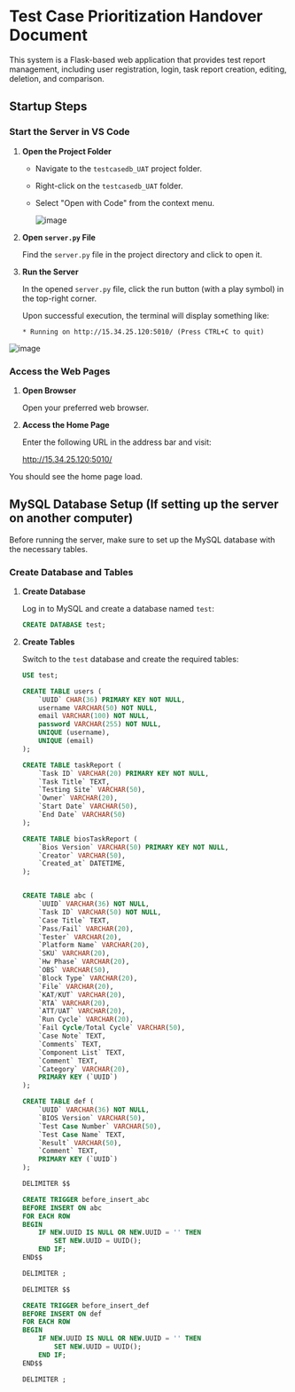 # Test Case Prioritization Handover Document
This system is a Flask-based web application that provides test report management, including user registration, login, task report creation, editing, deletion, and comparison.

## Startup Steps

### Start the Server in VS Code

1. **Open the Project Folder**

   - Navigate to the `testcasedb_UAT` project folder.
   - Right-click on the `testcasedb_UAT` folder.
   - Select "Open with Code" from the context menu.
     
		![image](https://github.com/A854949/TestCasePrioritization/assets/82749575/a77f9895-1aed-4c10-acde-577bb1f5b4eb)

2. **Open `server.py` File**

   Find the `server.py` file in the project directory and click to open it.

3. **Run the Server**

   In the opened `server.py` file, click the run button (with a play symbol) in the top-right corner.

   Upon successful execution, the terminal will display something like:
   ```plaintext
   * Running on http://15.34.25.120:5010/ (Press CTRL+C to quit)

![image](https://github.com/A854949/TestCasePrioritization/assets/82749575/6a6ea832-1e5e-445c-bc85-8080b337f6b1)

### Access the Web Pages

1. **Open Browser**

   Open your preferred web browser.

2. **Access the Home Page**

   Enter the following URL in the address bar and visit:

   http://15.34.25.120:5010/

You should see the home page load.

## MySQL Database Setup (If setting up the server on another computer)

Before running the server, make sure to set up the MySQL database with the necessary tables.

### Create Database and Tables

1. **Create Database**

   Log in to MySQL and create a database named `test`:
   ```sql
   CREATE DATABASE test;

2. **Create Tables**

   Switch to the `test` database and create the required tables:

   ```sql
   USE test;

   CREATE TABLE users (
       `UUID` CHAR(36) PRIMARY KEY NOT NULL,
       username VARCHAR(50) NOT NULL,
       email VARCHAR(100) NOT NULL,
       password VARCHAR(255) NOT NULL,
       UNIQUE (username),
       UNIQUE (email)
   );

   CREATE TABLE taskReport (
       `Task ID` VARCHAR(20) PRIMARY KEY NOT NULL,
       `Task Title` TEXT,
       `Testing Site` VARCHAR(50),
       `Owner` VARCHAR(20),
       `Start Date` VARCHAR(50),
       `End Date` VARCHAR(50)
   );

   CREATE TABLE biosTaskReport (
       `Bios Version` VARCHAR(50) PRIMARY KEY NOT NULL,
       `Creator` VARCHAR(50),
       `Created_at` DATETIME,
   );

   
   CREATE TABLE abc (
       `UUID` VARCHAR(36) NOT NULL,
       `Task ID` VARCHAR(50) NOT NULL,
       `Case Title` TEXT,
       `Pass/Fail` VARCHAR(20),
       `Tester` VARCHAR(20),
       `Platform Name` VARCHAR(20),
       `SKU` VARCHAR(20),
       `Hw Phase` VARCHAR(20),
       `OBS` VARCHAR(50),
       `Block Type` VARCHAR(20),
       `File` VARCHAR(20),
       `KAT/KUT` VARCHAR(20),
       `RTA` VARCHAR(20),
       `ATT/UAT` VARCHAR(20),
       `Run Cycle` VARCHAR(20),
       `Fail Cycle/Total Cycle` VARCHAR(50),
       `Case Note` TEXT,
       `Comments` TEXT,
       `Component List` TEXT,
       `Comment` TEXT,
       `Category` VARCHAR(20),
       PRIMARY KEY (`UUID`)
   );

   CREATE TABLE def (
       `UUID` VARCHAR(36) NOT NULL,
       `BIOS Version` VARCHAR(50),
       `Test Case Number` VARCHAR(50),
       `Test Case Name` TEXT,
       `Result` VARCHAR(50),
       `Comment` TEXT,
       PRIMARY KEY (`UUID`)
   );

   DELIMITER $$

   CREATE TRIGGER before_insert_abc
   BEFORE INSERT ON abc
   FOR EACH ROW
   BEGIN
       IF NEW.UUID IS NULL OR NEW.UUID = '' THEN
           SET NEW.UUID = UUID();
       END IF;
   END$$

   DELIMITER ;
   
   DELIMITER $$

   CREATE TRIGGER before_insert_def
   BEFORE INSERT ON def
   FOR EACH ROW
   BEGIN
       IF NEW.UUID IS NULL OR NEW.UUID = '' THEN
           SET NEW.UUID = UUID();
       END IF;
   END$$

   DELIMITER ;
